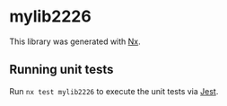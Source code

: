 # mylib2226

This library was generated with [Nx](https://nx.dev).

## Running unit tests

Run `nx test mylib2226` to execute the unit tests via [Jest](https://jestjs.io).
